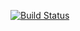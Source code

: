 [![Build Status](https://travis-ci.com/jb255/electronique.svg?token=jx94RwLxRNfQ8sEDNdjV&branch=spajeo&adjivas)](https://travis-ci.com/jb255/electronique)
